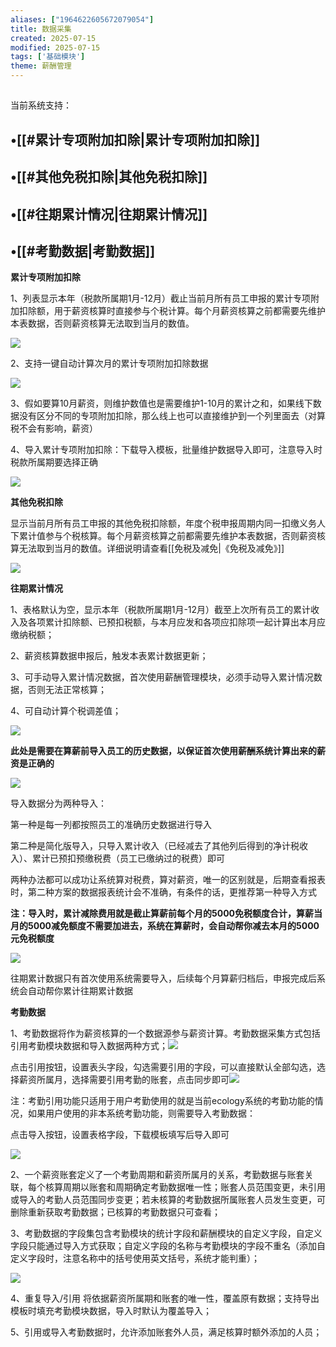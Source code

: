 ```yaml
---
aliases: ["1964622605672079054"]
title: 数据采集
created: 2025-07-15
modified: 2025-07-15
tags: ['基础模块']
theme: 薪酬管理
---
```


##

当前系统支持：

## •[[#累计专项附加扣除|累计专项附加扣除]]

## •[[#其他免税扣除|其他免税扣除]]

## •[[#往期累计情况|往期累计情况]]

## •[[#考勤数据|考勤数据]]

**累计专项附加扣除**

1、列表显示本年（税款所属期1月-12月）截止当前月所有员工申报的累计专项附加扣除额，用于薪资核算时直接参与个税计算。每个月薪资核算之前都需要先维护本表数据，否则薪资核算无法取到当月的数值。

![](https://myhelpdoc.oss-cn-heyuan.aliyuncs.com/mdimages/9317045b9a1d2a765381f4c101de80ce.jpg)

2、支持一键自动计算次月的累计专项附加扣除数据

![](https://myhelpdoc.oss-cn-heyuan.aliyuncs.com/mdimages/5f4d00b0220857d05a5949d706c458c5.jpg)

3、假如要算10月薪资，则维护数值也是需要维护1-10月的累计之和，如果线下数据没有区分不同的专项附加扣除，那么线上也可以直接维护到一个列里面去（对算税不会有影响，薪资）

4、导入累计专项附加扣除：下载导入模板，批量维护数据导入即可，注意导入时税款所属期要选择正确

![](https://myhelpdoc.oss-cn-heyuan.aliyuncs.com/mdimages/e61bb5a17451d701f82e9e2d3f18b069.jpg)

**其他免税扣除**

显示当前月所有员工申报的其他免税扣除额，年度个税申报周期内同一扣缴义务人下累计值参与个税核算。每个月薪资核算之前都需要先维护本表数据，否则薪资核算无法取到当月的数值。详细说明请查看[[免税及减免|《免税及减免》]]

![](https://myhelpdoc.oss-cn-heyuan.aliyuncs.com/mdimages/a05ca4a4686c3e6eb429e5a761906b6d.jpg)

**往期累计情况**

1、表格默认为空，显示本年（税款所属期1月-12月）截至上次所有员工的累计收入及各项累计扣除额、已预扣税额，与本月应发和各项应扣除项一起计算出本月应缴纳税额；

2、薪资核算数据申报后，触发本表累计数据更新；

3、可手动导入累计情况数据，首次使用薪酬管理模块，必须手动导入累计情况数据，否则无法正常核算；

4、可自动计算个税调差值；

![](https://myhelpdoc.oss-cn-heyuan.aliyuncs.com/mdimages/f5fbcdd71e487e4679369154fe83efb3.jpg)

**此处是需要在算薪前导入员工的历史数据，以保证首次使用薪酬系统计算出来的薪资是正确的**

![](https://myhelpdoc.oss-cn-heyuan.aliyuncs.com/mdimages/fd49fb52a54397618e6fb787c29f163e.jpg)

导入数据分为两种导入：

第一种是每一列都按照员工的准确历史数据进行导入

第二种是简化版导入，只导入累计收入（已经减去了其他列后得到的净计税收入）、累计已预扣预缴税费（员工已缴纳过的税费）即可

两种办法都可以成功让系统算对税费，算对薪资，唯一的区别就是，后期查看报表时，第二种方案的数据报表统计会不准确，有条件的话，更推荐第一种导入方式

**注：导入时，累计减除费用就是截止算薪前每个月的5000免税额度合计，算薪当月的5000减免额度不需要加进去，系统在算薪时，会自动帮你减去本月的5000元免税额度**

![](https://myhelpdoc.oss-cn-heyuan.aliyuncs.com/mdimages/c8d276c8b7fe3dcd8ec0304d5fd224b7.jpg)

往期累计数据只有首次使用系统需要导入，后续每个月算薪归档后，申报完成后系统会自动帮你累计往期累计数据

**考勤数据**

1、考勤数据将作为薪资核算的一个数据源参与薪资计算。考勤数据采集方式包括引用考勤模块数据和导入数据两种方式；![](https://myhelpdoc.oss-cn-heyuan.aliyuncs.com/mdimages/6e801acfa6dab708620695d83f402d08.jpg)

点击引用按钮，设置表头字段，勾选需要引用的字段，可以直接默认全部勾选，选择薪资所属月，选择需要引用考勤的账套，点击同步即可![](https://myhelpdoc.oss-cn-heyuan.aliyuncs.com/mdimages/d697c991cd118ac829e517d8bcfde365.jpg)

注：考勤引用功能只适用于用户考勤使用的就是当前ecology系统的考勤功能的情况，如果用户使用的非本系统考勤功能，则需要导入考勤数据：

点击导入按钮，设置表格字段，下载模板填写后导入即可

![](https://myhelpdoc.oss-cn-heyuan.aliyuncs.com/mdimages/8292f288494f5dad7082674a1336f72d.jpg)

2、一个薪资账套定义了一个考勤周期和薪资所属月的关系，考勤数据与账套关联，每个核算周期以账套和周期确定考勤数据唯一性；账套人员范围变更，未引用或导入的考勤人员范围同步变更；若未核算的考勤数据所属账套人员发生变更，可删除重新获取考勤数据；已核算的考勤数据只可查看；

3、考勤数据的字段集包含考勤模块的统计字段和薪酬模块的自定义字段，自定义字段只能通过导入方式获取；自定义字段的名称与考勤模块的字段不重名（添加自定义字段时，注意名称中的括号使用英文括号，系统才能判重）；

![](https://myhelpdoc.oss-cn-heyuan.aliyuncs.com/mdimages/2b129a3cb9dd2e318bad24c8380b6092.jpg)

4、重复导入/引用 将依据薪资所属期和账套的唯一性，覆盖原有数据；支持导出模板时填充考勤模块数据，导入时默认为覆盖导入；

5、引用或导入考勤数据时，允许添加账套外人员，满足核算时额外添加的人员；

